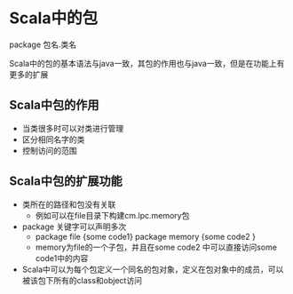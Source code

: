 # Scala中的包

package 包名.类名

Scala中的包的基本语法与java一致，其包的作用也与java一致，但是在功能上有更多的扩展

## Scala中包的作用
- 当类很多时可以对类进行管理
- 区分相同名字的类
- 控制访问的范围

## Scala中包的扩展功能

- 类所在的路径和包没有关联
  - 例如可以在file目录下构建cm.lpc.memory包
- package 关键字可以声明多次
  - package file {some code1} package memory {some code2 }
  - memory为file的一个子包，并且在some code2 中可以直接访问some code1中的内容
- Scala中可以为每个包定义一个同名的包对象，定义在包对象中的成员，可以被该包下所有的class和object访问
